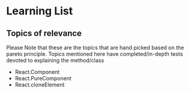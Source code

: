 # Learning List
## Topics of relevance
Please Note that these are the topics that are hand picked based on the pareto principle. Topics mentioned here have completed/in-depth tests devoted to explaining the method/class

- React.Component
- React.PureComponent
- React.cloneElement